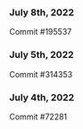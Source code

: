 ### July 8th, 2022

Commit #195537

### July 5th, 2022

Commit #314353


### July 4th, 2022

Commit #72281
